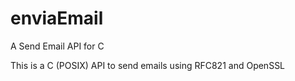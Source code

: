 # enviaEmail
A Send Email API for C

This is a C (POSIX) API to send emails using RFC821 and OpenSSL

